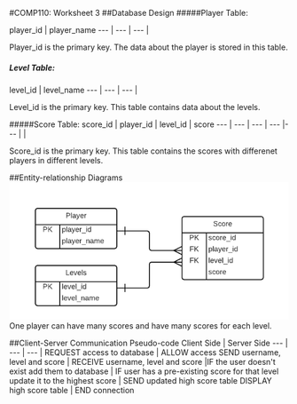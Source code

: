 
#COMP110: Worksheet 3
##Database Design
#####Player Table:

player_id | player_name 
--- | --- | ---
 | 
 
 Player_id is the primary key. The data about the player is stored in this table.
 
##### Level Table:

level_id | level_name 
--- | --- | ---
 | 
 
 Level_id is the primary key. This table contains data about the levels.
 
#####Score Table:
score_id | player_id | level_id | score
--- | --- | --- | --- |--- |
 | 
 
 Score_id is the primary key. This table contains the scores with differenet players in different levels.


##Entity-relationship Diagrams
![ERD 2](https://github.com/MaddieK19/comp110-worksheets/blob/master/Worksheet%203/COMP110%20ERD%20-%20Standard.png?raw=true)  
One player can have many scores and have many scores for each level.

##Client-Server Communication Pseudo-code 
Client Side | Server Side
--- | --- | --- |
REQUEST access to database | ALLOW access
SEND username, level and score | RECEIVE  username, level and score
 |IF the user doesn't exist add them to database
  | IF user has a pre-existing score for that level update it to the highest score
 | SEND updated high score table
DISPLAY high score table | END connection






 
 
